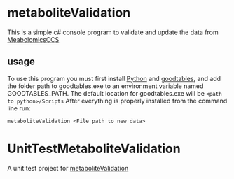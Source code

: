 # metaboliteValidation
This is a simple c# console program to validate and update the data from [MeabolomicsCCS](https://github.com/PNNL-Comp-Mass-Spec/MetabolomicsCCS)

## usage
To use this program you must first install [Python](https://www.python.org/downloads/) and [goodtables](https://pypi.python.org/pypi/goodtables), and add the folder path to goodtables.exe to an environment variable named GOODTABLES_PATH.
The default location for goodtables.exe will be ```<path to python>/Scripts``` After everything is properly installed from the command line run:

```
metaboliteValidation <File path to new data>
```

# UnitTestMetaboliteValidation
A unit test project for [metaboliteValidation](https://github.com/PNNL-Comp-Mass-Spec/metaboliteValidation)
